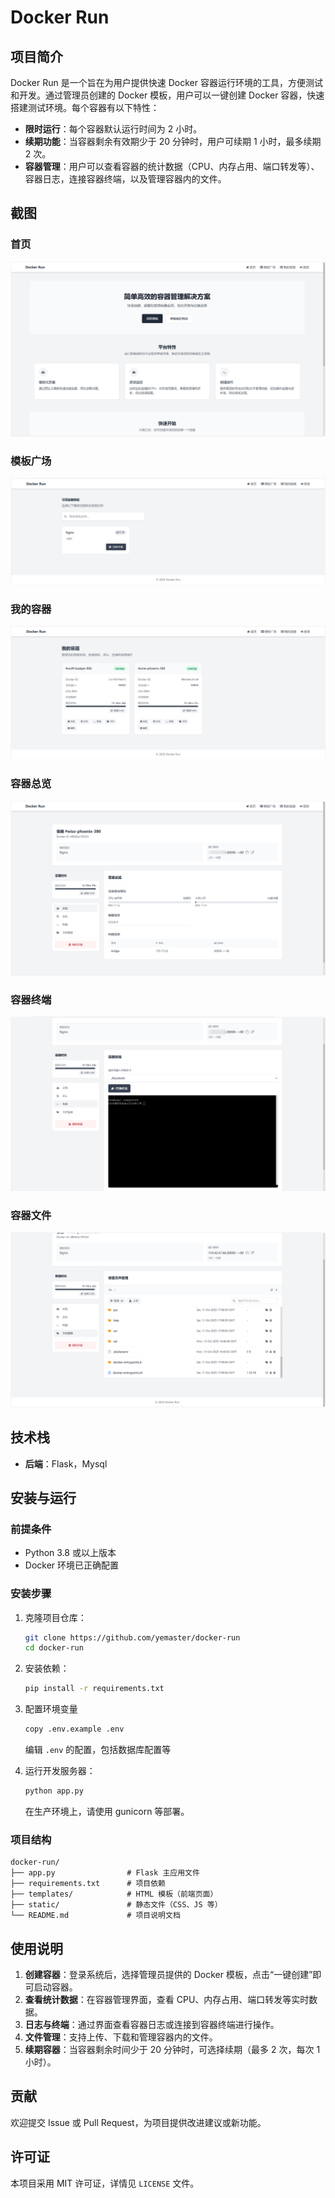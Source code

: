 # Docker Run

## 项目简介

Docker Run 是一个旨在为用户提供快速 Docker 容器运行环境的工具，方便测试和开发。通过管理员创建的 Docker 模板，用户可以一键创建 Docker 容器，快速搭建测试环境。每个容器有以下特性：
- **限时运行**：每个容器默认运行时间为 2 小时。
- **续期功能**：当容器剩余有效期少于 20 分钟时，用户可续期 1 小时，最多续期 2 次。
- **容器管理**：用户可以查看容器的统计数据（CPU、内存占用、端口转发等）、容器日志，连接容器终端，以及管理容器内的文件。

## 截图

### 首页

![homepage](./images/homepage.png)

### 模板广场

![template_market](./images/template_market.png)

### 我的容器

![containers](./images/containers.png)

### 容器总览

![container_overview](./images/container_overview.png)

### 容器终端

![container_terminal](./images/container_terminal.png)

### 容器文件

![container_files](./images/container_files.png)

## 技术栈

- **后端**：Flask，Mysql

## 安装与运行
### 前提条件

- Python 3.8 或以上版本
- Docker 环境已正确配置

### 安装步骤
1. 克隆项目仓库：
   ```bash
   git clone https://github.com/yemaster/docker-run
   cd docker-run
   ```

2. 安装依赖：
   ```bash
   pip install -r requirements.txt
   ```

3. 配置环境变量

   ```bash
   copy .env.example .env
   ```

   编辑 `.env` 的配置，包括数据库配置等

4. 运行开发服务器：

   ```bash
   python app.py
   ```

   在生产环境上，请使用 gunicorn 等部署。

### 项目结构

```
docker-run/
├── app.py                # Flask 主应用文件
├── requirements.txt      # 项目依赖
├── templates/            # HTML 模板（前端页面）
├── static/               # 静态文件（CSS、JS 等）
└── README.md             # 项目说明文档
```

## 使用说明
1. **创建容器**：登录系统后，选择管理员提供的 Docker 模板，点击“一键创建”即可启动容器。
2. **查看统计数据**：在容器管理界面，查看 CPU、内存占用、端口转发等实时数据。
3. **日志与终端**：通过界面查看容器日志或连接到容器终端进行操作。
4. **文件管理**：支持上传、下载和管理容器内的文件。
5. **续期容器**：当容器剩余时间少于 20 分钟时，可选择续期（最多 2 次，每次 1 小时）。

## 贡献
欢迎提交 Issue 或 Pull Request，为项目提供改进建议或新功能。

## 许可证
本项目采用 MIT 许可证，详情见 `LICENSE` 文件。